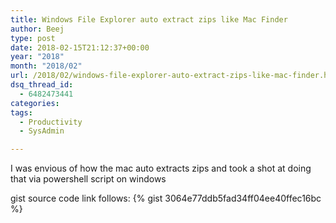```yaml
---
title: Windows File Explorer auto extract zips like Mac Finder
author: Beej
type: post
date: 2018-02-15T21:12:37+00:00
year: "2018"
month: "2018/02"
url: /2018/02/windows-file-explorer-auto-extract-zips-like-mac-finder.html
dsq_thread_id:
  - 6482473441
categories:
tags:
  - Productivity
  - SysAdmin

---
```

I was envious of how the mac auto extracts zips and took a shot at doing that via powershell script on windows
<!--more-->

gist source code link follows:
{% gist 3064e77ddb5fad34ff04ee40ffec16bc %}
